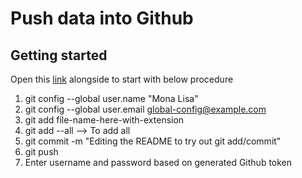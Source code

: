 # Push data into Github

## Getting started
Open this [link](https://www.earthdatascience.org/workshops/intro-version-control-git/basic-git-commands/) alongside
to start with below procedure

1. git config --global user.name "Mona Lisa"
2. git config --global user.email global-config@example.com
3. git add file-name-here-with-extension
4. git add --all --> To add all
5. git commit -m "Editing the README to try out git add/commit"
6. git push
7. Enter username and password based on generated Github token
